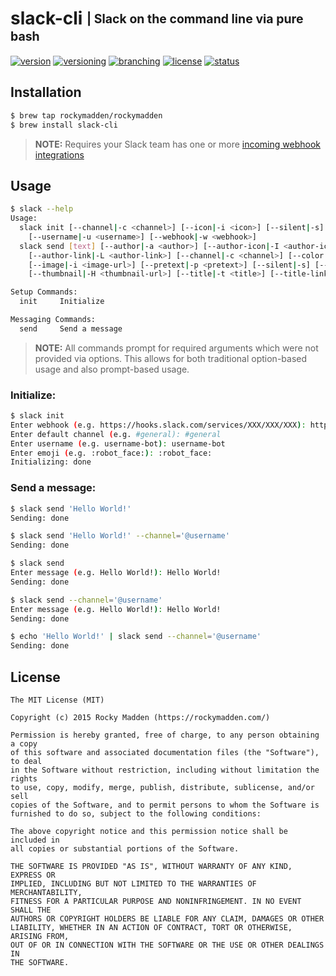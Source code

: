 # slack-cli <sub><sup>| Slack on the command line via pure bash</sup></sub>
[![version](http://img.shields.io/badge/version-v0.4.0-blue.svg)](https://github.com/rockymadden/slack-cli/releases)
[![versioning](http://img.shields.io/badge/versioning-semver-blue.svg)](http://semver.org/)
[![branching](http://img.shields.io/badge/branching-github%20flow-blue.svg)](https://guides.github.com/introduction/flow/)
[![license](http://img.shields.io/badge/license-mit-blue.svg)](https://opensource.org/licenses/MIT)
[![status](http://img.shields.io/badge/status-working-brightgreen.svg)](#)

## Installation
```bash
$ brew tap rockymadden/rockymadden
$ brew install slack-cli
```
> __NOTE:__ Requires your Slack team has one or more
[incoming webhook integrations](https://api.slack.com/incoming-webhooks)

## Usage

```bash
$ slack --help
Usage:
  slack init [--channel|-c <channel>] [--icon|-i <icon>] [--silent|-s]
    [--username|-u <username>] [--webhook|-w <webhook>]
  slack send [text] [--author|-a <author>] [--author-icon|-I <author-icon-url>]
    [--author-link|-L <author-link>] [--channel|-c <channel>] [--color|-C <color>]
    [--image|-i <image-url>] [--pretext|-p <pretext>] [--silent|-s] [--text|-t <text>]
    [--thumbnail|-H <thumbnail-url>] [--title|-t <title>] [--title-link|-l <title-link>]

Setup Commands:
  init     Initialize

Messaging Commands:
  send     Send a message
```

> __NOTE:__ All commands prompt for required arguments which were not provided via options. This
allows for both traditional option-based usage and also prompt-based usage.

### Initialize:

```bash
$ slack init
Enter webhook (e.g. https://hooks.slack.com/services/XXX/XXX/XXX): https://hooks.slack.com/services/XXX/XXX/XXX
Enter default channel (e.g. #general): #general
Enter username (e.g. username-bot): username-bot
Enter emoji (e.g. :robot_face:): :robot_face:
Initializing: done
```

### Send a message:

```bash
$ slack send 'Hello World!'
Sending: done
```

```bash
$ slack send 'Hello World!' --channel='@username'
Sending: done
```

```bash
$ slack send
Enter message (e.g. Hello World!): Hello World!
Sending: done
```

```bash
$ slack send --channel='@username'
Enter message (e.g. Hello World!): Hello World!
Sending: done
```

```bash
$ echo 'Hello World!' | slack send --channel='@username'
Sending: done
```

## License
```
The MIT License (MIT)

Copyright (c) 2015 Rocky Madden (https://rockymadden.com/)

Permission is hereby granted, free of charge, to any person obtaining a copy
of this software and associated documentation files (the "Software"), to deal
in the Software without restriction, including without limitation the rights
to use, copy, modify, merge, publish, distribute, sublicense, and/or sell
copies of the Software, and to permit persons to whom the Software is
furnished to do so, subject to the following conditions:

The above copyright notice and this permission notice shall be included in
all copies or substantial portions of the Software.

THE SOFTWARE IS PROVIDED "AS IS", WITHOUT WARRANTY OF ANY KIND, EXPRESS OR
IMPLIED, INCLUDING BUT NOT LIMITED TO THE WARRANTIES OF MERCHANTABILITY,
FITNESS FOR A PARTICULAR PURPOSE AND NONINFRINGEMENT. IN NO EVENT SHALL THE
AUTHORS OR COPYRIGHT HOLDERS BE LIABLE FOR ANY CLAIM, DAMAGES OR OTHER
LIABILITY, WHETHER IN AN ACTION OF CONTRACT, TORT OR OTHERWISE, ARISING FROM,
OUT OF OR IN CONNECTION WITH THE SOFTWARE OR THE USE OR OTHER DEALINGS IN
THE SOFTWARE.
```

